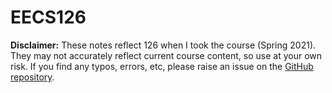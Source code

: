 # EECS126

**Disclaimer:** These notes reflect 126 when I took the course \(Spring 2021\). They may not accurately reflect current course content, so use at your own risk. If you find any typos, errors, etc, please raise an issue on the [GitHub repository](https://github.com/parandea17/BerkeleyNotes).

